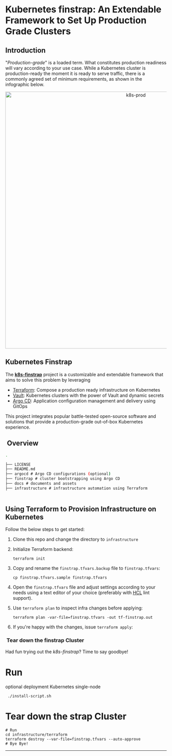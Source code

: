 # Kubernetes  finstrap: An Extendable Framework to Set Up Production Grade Clusters

## Introduction

"*Production-grade*" is a loaded term. What constitutes production readiness will vary according to your use case. While a Kubernetes cluster is production-ready the moment it is ready to serve traffic, there is a commonly agreed set of minimum requirements, as shown in the infographic below.

<p align="center">
<img src="./docs/pionative.png" alt="k8s-prod" width=800>
</p>


## Kubernetes Finstrap

The [**k8s-finstrap**](https://github.com/asastech/finstrap) project is a customizable and extendable framework that aims to solve this problem by leveraging

- [Terraform](https://www.terraform.io/): Compose a production ready infrastructure on Kubernetes
- [Vault](https://www.vaultproject.io/):  Kubernetes clusters with the power of Vault and dynamic secrets
- [Argo CD](https://argo-cd.readthedocs.io/en/stable/): Application configuration management and delivery using GitOps

This project integrates popular battle-tested open-source software and solutions that provide a production-grade out-of-box Kubernetes experience.

##  Overview

```bash
.

├── LICENSE
├── README.md 
├── argocd # Argo CD configurations (optional)
├── finstrap # cluster bootstrapping using Argo CD
├── docs # documents and assets
├── infrastructure # infrastructure automation using Terraform
  
```
## Using Terraform to Provision Infrastructure on Kubernetes

Follow the below steps to get started:

1. Clone this repo and change the directory to `infrastructure`
2. Initialize Terraform backend:

    ```shell
    terraform init
    ```

3. Copy and rename the `finstrap.tfvars.backup` file to `finstrap.tfvars`:

    ```shell
    cp finstrap.tfvars.sample finstrap.tfvars
    ```

4. Open the `finstrap.tfvars` file and adjust settings according to your needs using a text editor of your choice (preferably with [HCL](https://github.com/hashicorp/hcl/blob/main/hclsyntax/spec.md) lint support).
5. Use `terraform plan` to inspect infra changes before applying:

    ```shell
    terraform plan -var-file=finstrap.tfvars -out tf-finstrap.out
    ```

6. If you're happy with the changes, issue `terraform apply`:


###  Tear down the finstrap Cluster

Had fun trying out the *k8s-finstrap*? Time to say goodbye!

# Run
 optional deployment Kubernetes single-node
```
 ./install-script.sh
```
# Tear down the strap Cluster

```
# Run
cd infrastructure/terraform
terraform destroy --var-file=finstrap.tfvars --auto-approve
# Bye Bye!
```

----
